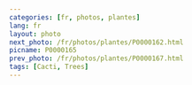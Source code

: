 ```yaml
---
categories: [fr, photos, plantes]
lang: fr
layout: photo
next_photo: /fr/photos/plantes/P0000162.html
picname: P0000165
prev_photo: /fr/photos/plantes/P0000167.html
tags: [Cacti, Trees]
---
```


